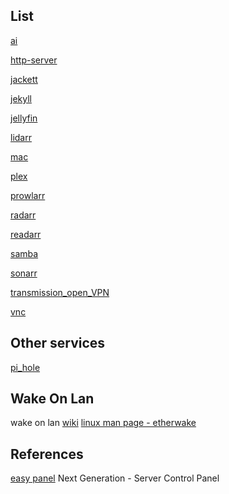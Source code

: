 
## List

[ai](ai.md)

[http-server](http-server.md)

[jackett](jackett.md)

[jekyll](jekyll.md)

[jellyfin](jellyfin.md)

[lidarr](lidarr.md)

[mac](mac.md)

[plex](plex.md)

[prowlarr](prowlarr.md)

[radarr](radarr.md)

[readarr](readarr.md)

[samba](samba.md)

[sonarr](sonarr.md)

[transmission_open_VPN](transmission_open_VPN.md)

[vnc](vnc.md)

## Other services

[pi_hole](pi_hole.md)


## Wake On Lan

wake on lan [wiki](https://en.wikipedia.org/wiki/Wake-on-LAN)
[linux man page - etherwake](https://linux.die.net/man/8/ether-wake)

## References

[easy panel](https://easypanel.io/)
Next Generation - Server Control Panel

